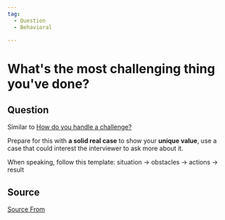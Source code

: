 ```yaml
---
tag:
  - Question
  - Behavioral

---
```

  
# What's the most challenging thing you've done?

## Question
Similar to [How do you handle a challenge?](https://bigfrontend.dev/question/How-do-you-handle-a-challenge)

Prepare for this with **a solid real case** to show your **unique value**, use a case that could interest the interviewer to ask more about it.

When speaking, follow this template: situation → obstacles → actions → result




##  Source
[Source From](https://bigfrontend.dev/question/What-s-the-most-challenging-thing-you-ve-done)

  